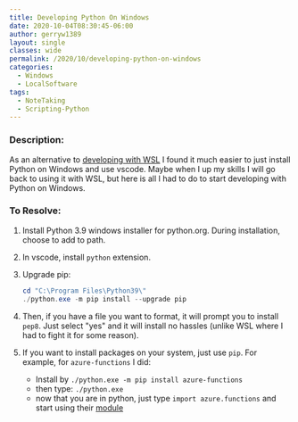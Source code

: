 ```yaml
---
title: Developing Python On Windows
date: 2020-10-04T08:30:45-06:00
author: gerryw1389
layout: single
classes: wide
permalink: /2020/10/developing-python-on-windows
categories:
  - Windows
  - LocalSoftware
tags:
  - NoteTaking
  - Scripting-Python
---
```

<!--more-->

### Description:

As an alternative to [developing with WSL](https://automationadmin.com/2020/06/developing-python-on-windows-wsl) I found it much easier to just install Python on Windows and use vscode. Maybe when I up my skills I will go back to using it with WSL, but here is all I had to do to start developing with Python on Windows.

### To Resolve:

1. Install Python 3.9 windows installer for python.org. During installation, choose to add to path.

2. In vscode, install `python` extension.

3. Upgrade pip:

   ```powershell
   cd "C:\Program Files\Python39\"
   ./python.exe -m pip install --upgrade pip
   ```

4. Then, if you have a file you want to format, it will prompt you to install `pep8`. Just select "yes" and it will install no hassles (unlike WSL where I had to fight it for some reason).

5. If you want to install packages on your system, just use `pip`. For example, for `azure-functions` I did:

   - Install by `./python.exe -m pip install azure-functions`
   - then type: `./python.exe`
   - now that you are in python, just type `import azure.functions` and start using their [module](https://docs.microsoft.com/en-us/python/api/azure-functions/azure.functions?view=azure-python)